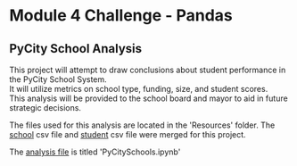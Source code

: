 # Module 4 Challenge - Pandas
## PyCity School Analysis

This project will attempt to draw conclusions about student performance in the PyCity School System.  
It will utilize metrics on school type, funding, size, and student scores.  
This analysis will be provided to the school board and mayor to aid in future strategic decisions. 

The files used for this analysis are located in the 'Resources' folder.  The [school](Resources/schools_complete.csv) csv file and [student](Resources/students_complete.csv) csv file were merged for this project.

The [analysis file](PyCitySchools) is titled 'PyCitySchools.ipynb'
